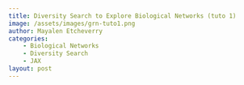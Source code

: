 ```yaml
---
title: Diversity Search to Explore Biological Networks (tuto 1)
image: /assets/images/grn-tuto1.png
author: Mayalen Etcheverry
categories:
    - Biological Networks
    - Diversity Search
    - JAX
layout: post
---
```


<script type="text/javascript">
window.location = "https://developmentalsystems.org/curious-exploration-of-grn-competencies/tuto1.html"
</script>
